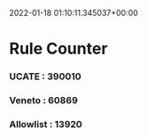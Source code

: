 2022-01-18 01:10:11.345037+00:00
# Rule Counter 
 ### UCATE : 390010

 ### Veneto : 60869

 ### Allowlist : 13920